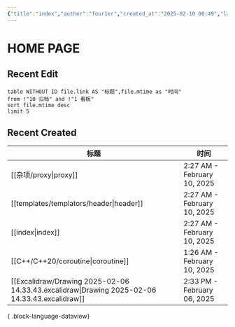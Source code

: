 ```yaml
---
{"title":"index","auther":"four1er","created_at":"2025-02-10 00:49","last modify":"2025-02-10 00:49","file path":"index.md","tags":["gardenEntry"],"dg-publish":true,"dg-home":true,"permalink":"/index/","dgPassFrontmatter":true,"created":"2025-02-10T02:27:08.819+08:00","updated":"2025-02-10T11:20:35.444+08:00"}
---
```


# HOME PAGE
## Recent Edit
``` dataview
table WITHOUT ID file.link AS "标题",file.mtime as "时间"
from !"10 归档" and !"1 看板"
sort file.mtime desc
limit 5
```

## Recent Created
| 标题                                                                                               | 时间                          |
| ------------------------------------------------------------------------------------------------ | --------------------------- |
| [[杂项/proxy\|proxy]]                                                                           | 2:27 AM - February 10, 2025 |
| [[templates/templators/header\|header]]                                                       | 2:27 AM - February 10, 2025 |
| [[index\|index]]                                                                              | 2:27 AM - February 10, 2025 |
| [[C++/C++20/coroutine\|coroutine]]                                                            | 1:26 AM - February 10, 2025 |
| [[Excalidraw/Drawing 2025-02-06 14.33.43.excalidraw\|Drawing 2025-02-06 14.33.43.excalidraw]] | 2:33 PM - February 06, 2025 |

{ .block-language-dataview}

